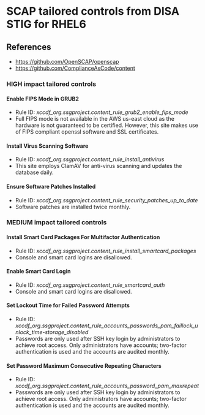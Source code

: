 # SCAP tailored controls from DISA STIG for RHEL6

## References

- <https://github.com/OpenSCAP/openscap>
- <https://github.com/ComplianceAsCode/content>

### HIGH impact tailored controls

#### Enable FIPS Mode in GRUB2

- Rule ID: _xccdf_org.ssgproject.content_rule_grub2_enable_fips_mode_
- Full FIPS mode is not available in the AWS us-east cloud as the hardware is not guaranteed to be certified. However, this site makes use of FIPS compliant openssl software and SSL certificates.

#### Install Virus Scanning Software

- Rule ID: _xccdf_org.ssgproject.content_rule_install_antivirus_
- This site employs ClamAV for anti-virus scanning and updates the database daily.

#### Ensure Software Patches Installed

- Rule ID: _xccdf_org.ssgproject.content_rule_security_patches_up_to_date_
- Software patches are installed twice monthly.

### MEDIUM impact tailored controls

#### Install Smart Card Packages For Multifactor Authentication

- Rule ID: _xccdf_org.ssgproject.content_rule_install_smartcard_packages_
- Console and smart card logins are disallowed.

#### Enable Smart Card Login

- Rule ID: _xccdf_org.ssgproject.content_rule_smartcard_auth_
- Console and smart card logins are disallowed.

#### Set Lockout Time for Failed Password Attempts

- Rule ID: _xccdf_org.ssgproject.content_rule_accounts_passwords_pam_faillock_unlock_time-storage_disabled_
- Passwords are only used after SSH key login by administrators to achieve root access. Only administrators have accounts; two-factor authentication is used and the accounts are audited monthly.

#### Set Password Maximum Consecutive Repeating Characters

- Rule ID: _xccdf_org.ssgproject.content_rule_accounts_password_pam_maxrepeat_
- Passwords are only used after SSH key login by administrators to achieve root access. Only administrators have accounts; two-factor authentication is used and the accounts are audited monthly.
